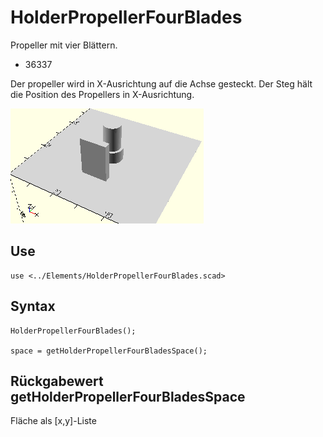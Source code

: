 # HolderPropellerFourBlades
Propeller mit vier Blättern.
- 36337

Der propeller wird in X-Ausrichtung auf die Achse gesteckt. Der Steg hält die Position des Propellers in X-Ausrichtung.

![HolderPropellerFourBlades](../../images/HolderPropellerFourBlades.png)

## Use
```
use <../Elements/HolderPropellerFourBlades.scad>
```

## Syntax
```
HolderPropellerFourBlades();

space = getHolderPropellerFourBladesSpace();
```

## Rückgabewert getHolderPropellerFourBladesSpace
Fläche als \[x,y]-Liste